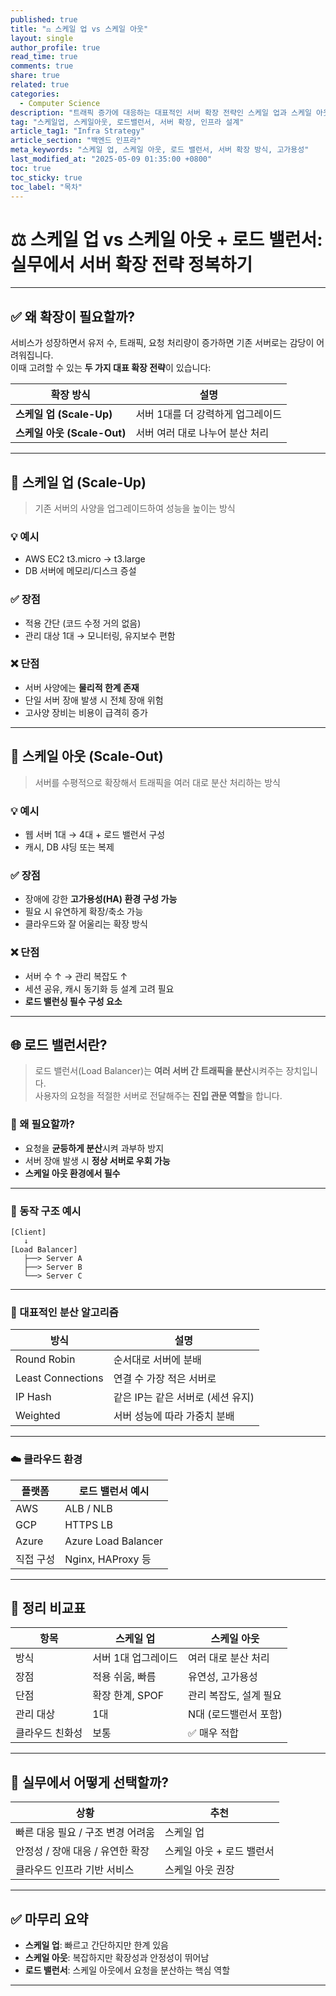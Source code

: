 ```yaml
---
published: true
title: "⚖️ 스케일 업 vs 스케일 아웃"
layout: single
author_profile: true
read_time: true
comments: true
share: true
related: true
categories:
  - Computer Science
description: "트래픽 증가에 대응하는 대표적인 서버 확장 전략인 스케일 업과 스케일 아웃을 비교하고, 스케일 아웃 시 필수 요소인 로드 밸런서까지 함께 설명합니다."
tag: "스케일업, 스케일아웃, 로드밸런서, 서버 확장, 인프라 설계"
article_tag1: "Infra Strategy"
article_section: "백엔드 인프라"
meta_keywords: "스케일 업, 스케일 아웃, 로드 밸런서, 서버 확장 방식, 고가용성"
last_modified_at: "2025-05-09 01:35:00 +0800"
toc: true
toc_sticky: true
toc_label: "목차"
---
```


# ⚖️ 스케일 업 vs 스케일 아웃 + 로드 밸런서: 실무에서 서버 확장 전략 정복하기

---

## ✅ 왜 확장이 필요할까?

서비스가 성장하면서 유저 수, 트래픽, 요청 처리량이 증가하면 기존 서버로는 감당이 어려워집니다.  
이때 고려할 수 있는 **두 가지 대표 확장 전략**이 있습니다:

| 확장 방식 | 설명 |
|----------|------|
| **스케일 업 (Scale-Up)** | 서버 1대를 더 강력하게 업그레이드 |
| **스케일 아웃 (Scale-Out)** | 서버 여러 대로 나누어 분산 처리 |

---

## 🔼 스케일 업 (Scale-Up)

> 기존 서버의 사양을 업그레이드하여 성능을 높이는 방식

### 💡 예시

- AWS EC2 t3.micro → t3.large
- DB 서버에 메모리/디스크 증설

### ✅ 장점

- 적용 간단 (코드 수정 거의 없음)
- 관리 대상 1대 → 모니터링, 유지보수 편함

### ❌ 단점

- 서버 사양에는 **물리적 한계 존재**
- 단일 서버 장애 발생 시 전체 장애 위험
- 고사양 장비는 비용이 급격히 증가

---

## 🔽 스케일 아웃 (Scale-Out)

> 서버를 수평적으로 확장해서 트래픽을 여러 대로 분산 처리하는 방식

### 💡 예시

- 웹 서버 1대 → 4대 + 로드 밸런서 구성
- 캐시, DB 샤딩 또는 복제

### ✅ 장점

- 장애에 강한 **고가용성(HA) 환경 구성 가능**
- 필요 시 유연하게 확장/축소 가능
- 클라우드와 잘 어울리는 확장 방식

### ❌ 단점

- 서버 수 ↑ → 관리 복잡도 ↑
- 세션 공유, 캐시 동기화 등 설계 고려 필요
- **로드 밸런싱 필수 구성 요소**

---

## 🌐 로드 밸런서란?

> 로드 밸런서(Load Balancer)는 **여러 서버 간 트래픽을 분산**시켜주는 장치입니다.  
> 사용자의 요청을 적절한 서버로 전달해주는 **진입 관문 역할**을 합니다.

### 🎯 왜 필요할까?

- 요청을 **균등하게 분산**시켜 과부하 방지
- 서버 장애 발생 시 **정상 서버로 우회 가능**
- **스케일 아웃 환경에서 필수**

---

### 🔄 동작 구조 예시

```
[Client]
   ↓
[Load Balancer]
   ├──> Server A
   ├──> Server B
   └──> Server C
```

---

### 🔧 대표적인 분산 알고리즘

| 방식 | 설명 |
|------|------|
| Round Robin | 순서대로 서버에 분배 |
| Least Connections | 연결 수 가장 적은 서버로 |
| IP Hash | 같은 IP는 같은 서버로 (세션 유지) |
| Weighted | 서버 성능에 따라 가중치 분배 |

---

### ☁️ 클라우드 환경

| 플랫폼 | 로드 밸런서 예시 |
|--------|------------------|
| AWS    | ALB / NLB        |
| GCP    | HTTPS LB         |
| Azure  | Azure Load Balancer |
| 직접 구성 | Nginx, HAProxy 등 |

---

## 🎯 정리 비교표

| 항목 | 스케일 업 | 스케일 아웃 |
|------|-----------|-------------|
| 방식 | 서버 1대 업그레이드 | 여러 대로 분산 처리 |
| 장점 | 적용 쉬움, 빠름 | 유연성, 고가용성 |
| 단점 | 확장 한계, SPOF | 관리 복잡도, 설계 필요 |
| 관리 대상 | 1대 | N대 (로드밸런서 포함) |
| 클라우드 친화성 | 보통 | ✅ 매우 적합 |

---

## 🧠 실무에서 어떻게 선택할까?

| 상황 | 추천 |
|------|------|
| 빠른 대응 필요 / 구조 변경 어려움 | 스케일 업 |
| 안정성 / 장애 대응 / 유연한 확장 | 스케일 아웃 + 로드 밸런서 |
| 클라우드 인프라 기반 서비스 | 스케일 아웃 권장 |

---

## ✅ 마무리 요약

- **스케일 업**: 빠르고 간단하지만 한계 있음
- **스케일 아웃**: 복잡하지만 확장성과 안정성이 뛰어남
- **로드 밸런서**: 스케일 아웃에서 요청을 분산하는 핵심 역할

---
